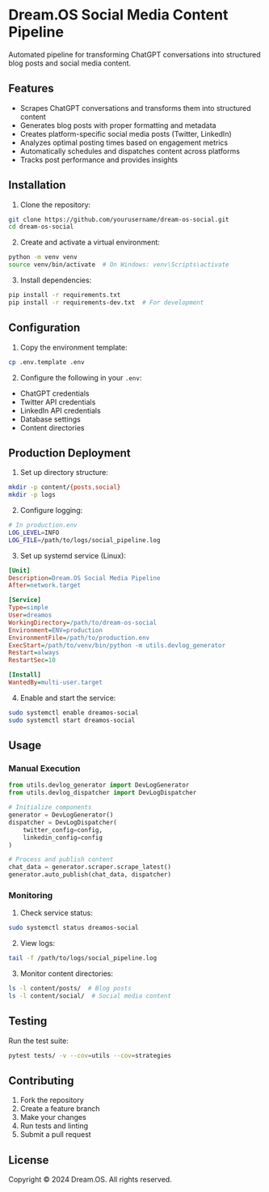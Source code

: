 # Dream.OS Social Media Content Pipeline

Automated pipeline for transforming ChatGPT conversations into structured blog posts and social media content.

## Features

- Scrapes ChatGPT conversations and transforms them into structured content
- Generates blog posts with proper formatting and metadata
- Creates platform-specific social media posts (Twitter, LinkedIn)
- Analyzes optimal posting times based on engagement metrics
- Automatically schedules and dispatches content across platforms
- Tracks post performance and provides insights

## Installation

1. Clone the repository:
```bash
git clone https://github.com/yourusername/dream-os-social.git
cd dream-os-social
```

2. Create and activate a virtual environment:
```bash
python -m venv venv
source venv/bin/activate  # On Windows: venv\Scripts\activate
```

3. Install dependencies:
```bash
pip install -r requirements.txt
pip install -r requirements-dev.txt  # For development
```

## Configuration

1. Copy the environment template:
```bash
cp .env.template .env
```

2. Configure the following in your `.env`:
- ChatGPT credentials
- Twitter API credentials
- LinkedIn API credentials
- Database settings
- Content directories

## Production Deployment

1. Set up directory structure:
```bash
mkdir -p content/{posts,social}
mkdir -p logs
```

2. Configure logging:
```bash
# In production.env
LOG_LEVEL=INFO
LOG_FILE=/path/to/logs/social_pipeline.log
```

3. Set up systemd service (Linux):
```ini
[Unit]
Description=Dream.OS Social Media Pipeline
After=network.target

[Service]
Type=simple
User=dreamos
WorkingDirectory=/path/to/dream-os-social
Environment=ENV=production
EnvironmentFile=/path/to/production.env
ExecStart=/path/to/venv/bin/python -m utils.devlog_generator
Restart=always
RestartSec=10

[Install]
WantedBy=multi-user.target
```

4. Enable and start the service:
```bash
sudo systemctl enable dreamos-social
sudo systemctl start dreamos-social
```

## Usage

### Manual Execution
```python
from utils.devlog_generator import DevLogGenerator
from utils.devlog_dispatcher import DevLogDispatcher

# Initialize components
generator = DevLogGenerator()
dispatcher = DevLogDispatcher(
    twitter_config=config,
    linkedin_config=config
)

# Process and publish content
chat_data = generator.scraper.scrape_latest()
generator.auto_publish(chat_data, dispatcher)
```

### Monitoring

1. Check service status:
```bash
sudo systemctl status dreamos-social
```

2. View logs:
```bash
tail -f /path/to/logs/social_pipeline.log
```

3. Monitor content directories:
```bash
ls -l content/posts/  # Blog posts
ls -l content/social/  # Social media content
```

## Testing

Run the test suite:
```bash
pytest tests/ -v --cov=utils --cov=strategies
```

## Contributing

1. Fork the repository
2. Create a feature branch
3. Make your changes
4. Run tests and linting
5. Submit a pull request

## License

Copyright © 2024 Dream.OS. All rights reserved. 